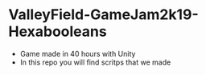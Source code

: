 # ValleyField-GameJam2k19-Hexabooleans
- Game made in 40 hours with Unity 
- In this repo you will find scritps that we made

